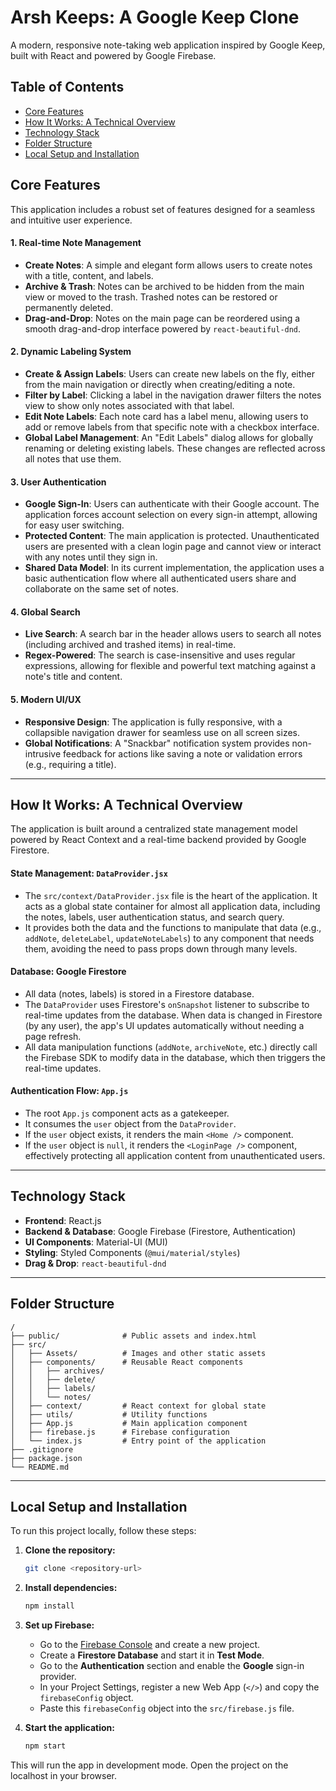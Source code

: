 # Arsh Keeps: A Google Keep Clone

A modern, responsive note-taking web application inspired by Google Keep, built with React and powered by Google Firebase.

## Table of Contents

- [Core Features](#core-features)
- [How It Works: A Technical Overview](#how-it-works-a-technical-overview)
- [Technology Stack](#technology-stack)
- [Folder Structure](#folder-structure)
- [Local Setup and Installation](#local-setup-and-installation)

## Core Features

This application includes a robust set of features designed for a seamless and intuitive user experience.

#### 1. Real-time Note Management
- **Create Notes**: A simple and elegant form allows users to create notes with a title, content, and labels.
- **Archive & Trash**: Notes can be archived to be hidden from the main view or moved to the trash. Trashed notes can be restored or permanently deleted.
- **Drag-and-Drop**: Notes on the main page can be reordered using a smooth drag-and-drop interface powered by `react-beautiful-dnd`.

#### 2. Dynamic Labeling System
- **Create & Assign Labels**: Users can create new labels on the fly, either from the main navigation or directly when creating/editing a note.
- **Filter by Label**: Clicking a label in the navigation drawer filters the notes view to show only notes associated with that label.
- **Edit Note Labels**: Each note card has a label menu, allowing users to add or remove labels from that specific note with a checkbox interface.
- **Global Label Management**: An "Edit Labels" dialog allows for globally renaming or deleting existing labels. These changes are reflected across all notes that use them.

#### 3. User Authentication
- **Google Sign-In**: Users can authenticate with their Google account. The application forces account selection on every sign-in attempt, allowing for easy user switching.
- **Protected Content**: The main application is protected. Unauthenticated users are presented with a clean login page and cannot view or interact with any notes until they sign in.
- **Shared Data Model**: In its current implementation, the application uses a basic authentication flow where all authenticated users share and collaborate on the same set of notes. 

#### 4. Global Search
- **Live Search**: A search bar in the header allows users to search all notes (including archived and trashed items) in real-time.
- **Regex-Powered**: The search is case-insensitive and uses regular expressions, allowing for flexible and powerful text matching against a note's title and content.

#### 5. Modern UI/UX
- **Responsive Design**: The application is fully responsive, with a collapsible navigation drawer for seamless use on all screen sizes.
- **Global Notifications**: A "Snackbar" notification system provides non-intrusive feedback for actions like saving a note or validation errors (e.g., requiring a title).

---

## How It Works: A Technical Overview

The application is built around a centralized state management model powered by React Context and a real-time backend provided by Google Firestore.

#### State Management: `DataProvider.jsx`
- The `src/context/DataProvider.jsx` file is the heart of the application. It acts as a global state container for almost all application data, including the notes, labels, user authentication status, and search query.
- It provides both the data and the functions to manipulate that data (e.g., `addNote`, `deleteLabel`, `updateNoteLabels`) to any component that needs them, avoiding the need to pass props down through many levels.

#### Database: Google Firestore
- All data (notes, labels) is stored in a Firestore database.
- The `DataProvider` uses Firestore's `onSnapshot` listener to subscribe to real-time updates from the database. When data is changed in Firestore (by any user), the app's UI updates automatically without needing a page refresh.
- All data manipulation functions (`addNote`, `archiveNote`, etc.) directly call the Firebase SDK to modify data in the database, which then triggers the real-time updates.

#### Authentication Flow: `App.js`
- The root `App.js` component acts as a gatekeeper.
- It consumes the `user` object from the `DataProvider`.
- If the `user` object exists, it renders the main `<Home />` component.
- If the `user` object is `null`, it renders the `<LoginPage />` component, effectively protecting all application content from unauthenticated users.

---

## Technology Stack

- **Frontend**: React.js
- **Backend & Database**: Google Firebase (Firestore, Authentication)
- **UI Components**: Material-UI (MUI)
- **Styling**: Styled Components (`@mui/material/styles`)
- **Drag & Drop**: `react-beautiful-dnd`

---

## Folder Structure

```
/
├── public/              # Public assets and index.html
├── src/
│   ├── Assets/          # Images and other static assets
│   ├── components/      # Reusable React components
│   │   ├── archives/
│   │   ├── delete/
│   │   ├── labels/
│   │   └── notes/
│   ├── context/         # React context for global state
│   ├── utils/           # Utility functions
│   ├── App.js           # Main application component
│   ├── firebase.js      # Firebase configuration
│   └── index.js         # Entry point of the application
├── .gitignore
├── package.json
└── README.md
```

---

## Local Setup and Installation

To run this project locally, follow these steps:

1.  **Clone the repository:**
    ```bash
    git clone <repository-url>
    ```

2.  **Install dependencies:**
    ```bash
    npm install
    ```

3.  **Set up Firebase:**
    - Go to the [Firebase Console](https://console.firebase.google.com/) and create a new project.
    - Create a **Firestore Database** and start it in **Test Mode**.
    - Go to the **Authentication** section and enable the **Google** sign-in provider.
    - In your Project Settings, register a new Web App (`</>`) and copy the `firebaseConfig` object.
    - Paste this `firebaseConfig` object into the `src/firebase.js` file.

4.  **Start the application:**
    ```bash
    npm start
    ```

This will run the app in development mode. Open the project on the localhost in your browser.
